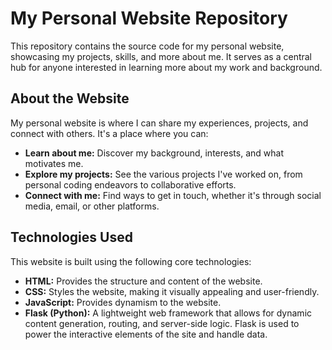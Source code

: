# My Personal Website Repository

This repository contains the source code for my personal website, showcasing my projects, skills, and more about me.  It serves as a central hub for anyone interested in learning more about my work and background.

## About the Website

My personal website is where I can share my experiences, projects, and connect with others.  It's a place where you can:

* **Learn about me:** Discover my background, interests, and what motivates me.
* **Explore my projects:**  See the various projects I've worked on, from personal coding endeavors to collaborative efforts.  
* **Connect with me:** Find ways to get in touch, whether it's through social media, email, or other platforms.

## Technologies Used

This website is built using the following core technologies:

* **HTML:**  Provides the structure and content of the website.
* **CSS:** Styles the website, making it visually appealing and user-friendly.
* **JavaScript:** Provides dynamism to the website.
* **Flask (Python):**  A lightweight web framework that allows for dynamic content generation, routing, and server-side logic.  Flask is used to power the interactive elements of the site and handle data.
